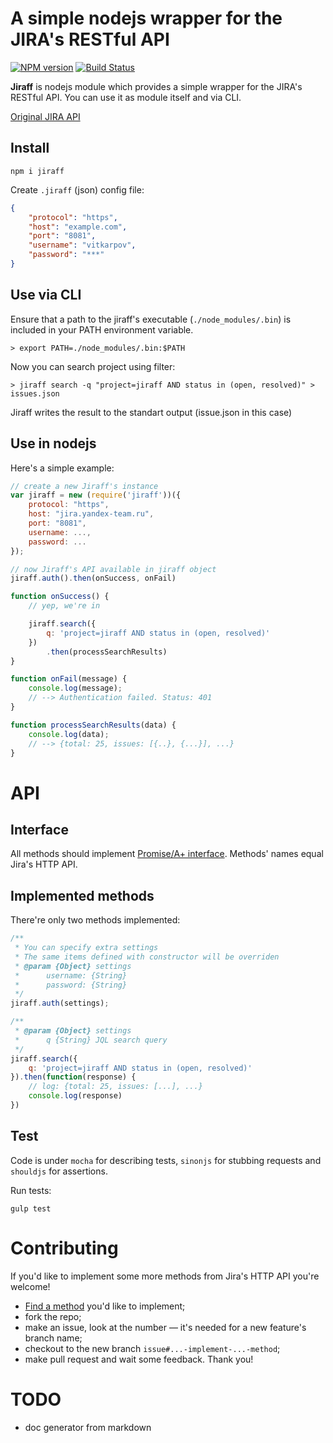 # A simple nodejs wrapper for the JIRA's RESTful API

[![NPM version](https://badge.fury.io/js/jiraff.png)](http://badge.fury.io/js/jiraff)
[![Build Status](https://travis-ci.org/vitkarpov/jiraff.png?branch=master)](https://travis-ci.org/vitkarpov/jiraff)

**Jiraff** is nodejs module which provides a simple wrapper for the JIRA's RESTful API. You can use it as module itself and via CLI.

[Original JIRA API](https://docs.atlassian.com/jira/REST/latest/)

## Install

```
npm i jiraff
```

Create `.jiraff` (json) config file:

```json
{
    "protocol": "https",
    "host": "example.com",
    "port": "8081",
    "username": "vitkarpov",
    "password": "***"
}
```

## Use via CLI

Ensure that a path to the jiraff's executable (`./node_modules/.bin`) is included in your PATH environment variable.

```
> export PATH=./node_modules/.bin:$PATH
```

Now you can search project using filter:

```
> jiraff search -q "project=jiraff AND status in (open, resolved)" > issues.json
```

Jiraff writes the result to the standart output (issue.json in this case)

## Use in nodejs

Here's a simple example:

```javascript
// create a new Jiraff's instance
var jiraff = new (require('jiraff'))({
    protocol: "https",
    host: "jira.yandex-team.ru",
    port: "8081",
    username: ...,
    password: ...
});

// now Jiraff's API available in jiraff object
jiraff.auth().then(onSuccess, onFail)

function onSuccess() {
    // yep, we're in

    jiraff.search({
        q: 'project=jiraff AND status in (open, resolved)'
    })
        .then(processSearchResults)
}

function onFail(message) {
    console.log(message);
    // --> Authentication failed. Status: 401
}

function processSearchResults(data) {
    console.log(data);
    // --> {total: 25, issues: [{..}, {...}], ...}
}
```

# API

## Interface

All methods should implement [Promise/A+ interface](http://promisesaplus.com/). Methods' names equal Jira's HTTP API.

## Implemented methods

There're only two methods implemented:

```javascript
/**
 * You can specify extra settings
 * The same items defined with constructor will be overriden
 * @param {Object} settings
 *      username: {String}
 *      password: {String}
 */
jiraff.auth(settings);
```

```javascript
/**
 * @param {Object} settings
 *      q {String} JQL search query
 */
jiraff.search({
    q: 'project=jiraff AND status in (open, resolved)'
}).then(function(response) {
    // log: {total: 25, issues: [...], ...}
    console.log(response)
})
```

## Test

Code is under `mocha` for describing tests, `sinonjs` for stubbing requests and `shouldjs` for assertions.

Run tests:
```
gulp test
```

# Contributing

If you'd like to implement some more methods from Jira's HTTP API you're welcome!

* [Find a method](https://docs.atlassian.com/jira/REST/latest/) you'd like to implement;
* fork the repo;
* make an issue, look at the number — it's needed for a new feature's branch name;
* checkout to the new branch `issue#...-implement-...-method`;
* make pull request and wait some feedback. Thank you!

# TODO

* doc generator from markdown
